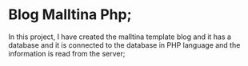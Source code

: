 # Blog Malltina Php;

In this project, I have created the malltina template blog and it has a database and it is connected to the database in PHP language and the information is read from the server;
